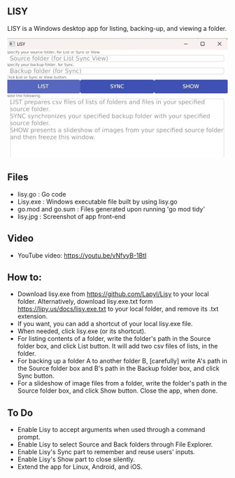## LISY

LISY is a Windows desktop app for listing, backing-up, and viewing a folder.

![alt text](https://github.com/Lapyl/Lisy/blob/main/lisy.jpg?raw=true)

## Files

- lisy.go : Go code
- Lisy.exe : Windows executable file built by using lisy.go
- go.mod and go.sum : Files generated upon running 'go mod tidy'
- lisy.jpg : Screenshot of app front-end

## Video

- YouTube video: https://youtu.be/vNfyyB-1BtI

## How to:

- Download lisy.exe from https://github.com/Lapyl/Lisy to your local folder. Alternatively, download lisy.exe.txt form https://lipy.us/docs/lisy.exe.txt to your local folder, and remove its .txt extension.
- If you want, you can add a shortcut of your local lisy.exe file.
- When needed, click lisy.exe (or its shortcut).
- For listing contents of a folder, write the folder's path in the Source folder box, and click List button. It will add two csv files of lists, in the folder.
- For backing up a folder A to another folder B, [carefully] write A's path in the Source folder box and B's path in the Backup folder box, and click Sync button.
- For a slideshow of image files from a folder, write the folder's path in the Source folder box, and click Show button. Close the app, when done. 

## To Do

- Enable Lisy to accept arguments when used through a command prompt.
- Enable Lisy to select Source and Back folders through File Explorer.
- Enable Lisy's Sync part to remember and reuse users' inputs.
- Enable Lisy's Show part to close silently.
- Extend the app for Linux, Android, and iOS.